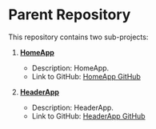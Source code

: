 # Parent Repository

This repository contains two sub-projects:

1. **[HomeApp](https://github.com/asifshapnil/microfrontend-home)**
   - Description: HomeApp.
   - Link to GitHub: [HomeApp GitHub](https://github.com/asifshapnil/microfrontend-home)

2. **[HeaderApp](https://github.com/asifshapnil/microfrontend-header)**
   - Description: HeaderApp.
   - Link to GitHub: [HeaderApp GitHub](https://github.com/asifshapnil/microfrontend-header)
